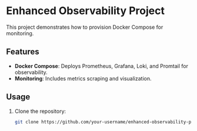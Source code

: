 # Enhanced Observability Project

This project demonstrates how to provision  Docker Compose for monitoring. 

## Features
- **Docker Compose**: Deploys Prometheus, Grafana, Loki, and Promtail for observability.
- **Monitoring**: Includes metrics scraping and visualization.

## Usage
1. Clone the repository:
   ```bash
   git clone https://github.com/your-username/enhanced-observability-project.git
